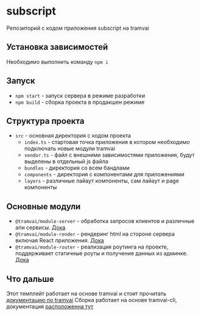 # subscript

Репозиторий с кодом приложения subscript на tramvai

## Установка зависимостей

Необходимо выполнить команду `npm i`

## Запуск
- `npm start` - запуск сервера в режиме разработки
- `npm build` - сборка проекта в продакшен режиме

## Структура проекта
* `src` - основная директория с кодом проекта
  * `index.ts` - стартовая точка приложения в котором необходимо подключать новые модули tramvai
  * `vendor.ts` - файл с внешними зависимостями приложения, будут выделены в отдельный js файла
  * `bundles` - директория со всем бандлами
  * `сomponents` - директория с компонентами для приложениями
  * `layers` - различные лайаут компоненты, сам лайаут и page компоненты

## Основные модули
* `@tramvai/module-server` - обработка запросов клиентов и различные апи сервисы. [Дока](https://tramvai.dev/docs/references/modules/server)
* `@tramvai/module-render` - рендеринг html на стороне сервера включая React приложения. [Дока](https://tramvai.dev/docs/references/modules/render)
* `@tramvai/module-router` - реализация роутинга на проекте, поддерживает статичные роуты и получение данных из админке. [Дока](https://tramvai.dev/docs/references/modules/router)

## Что дальше
Этот темплейт работает на основе tramvai и стоит прочитать [документацию по tramvai](https://tramvai.dev/docs/get-started/overview)
Сборка работает на основе tramvai-cli, документация [расположенна тут](https://tramvai.dev/docs/references/cli)
